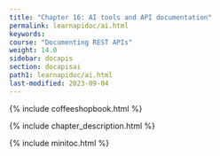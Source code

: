```yaml
---
title: "Chapter 16: AI tools and API documentation"
permalink: learnapidoc/ai.html
keywords:
course: "Documenting REST APIs"
weight: 14.0
sidebar: docapis
section: docapisai
path1: learnapidoc/ai.html
last-modified: 2023-09-04
---
```


{% include coffeeshopbook.html %}

{% include chapter_description.html %}

{% include minitoc.html %}
